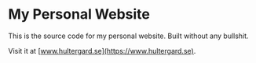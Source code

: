 # My Personal Website

This is the source code for my personal website. Built without any bullshit.

Visit it at [www.hultergard.se](https://www.hultergard.se).
